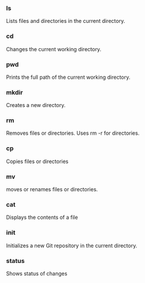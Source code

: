 ### ls
Lists files and directories in the current directory.

### cd
Changes the current working directory.

### pwd
Prints the full path of the current working directory.

### mkdir
Creates a new directory.

### rm
Removes files or directories. Uses rm -r for directories.

### cp
Copies files or directories

### mv
moves or renames files or directories.

### cat
Displays the contents of a file

### init
Initializes a new Git repository in the current directory.

### status
Shows status of changes

